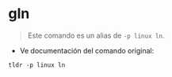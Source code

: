 # gln

> Este comando es un alias de `-p linux ln`.

- Ve documentación del comando original:

`tldr -p linux ln`
